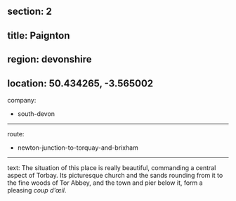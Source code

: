 section: 2
----
title: Paignton
----
region: devonshire
----
location: 50.434265, -3.565002
----
company:
- south-devon
----
route:
- newton-junction-to-torquay-and-brixham
----
text: The situation of this place is really beautiful, commanding a central aspect of Torbay. Its picturesque church and the sands rounding from it to the fine woods of Tor Abbey, and the town and pier below it, form a pleasing *coup d'œil*.
